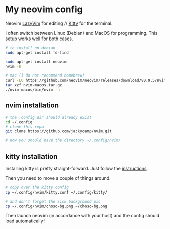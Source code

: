 # My neovim config

Neovim [LazyVim](https://github.com/LazyVim/LazyVim) for editing // [Kitty](https://sw.kovidgoyal.net/kitty/quickstart/) for the terminal.

I often switch between Linux (Debian) and MacOS for programming. This setup works well for both cases.

```bash
# to install on debian
sudo apt-get install fd-find

sudo apt-get install neovim
nvim -h

# mac (i do not recommend homebrew)
curl -LO https://github.com/neovim/neovim/releases/download/v0.9.5/nvim-macos.tar.gz
tar xzf nvim-macos.tar.gz
./nvim-macos/bin/nvim -h
```

## nvim installation

```bash
# the .config dir should already exist
cd ~/.config
# clone this repo
git clone https://github.com/jackycamp/nvim.git

# now you should have the directory ~/.config/nvim/
```

## kitty installation

Installing kitty is pretty straight-forward. Just follow the [instructions](https://sw.kovidgoyal.net/kitty/binary/#install-kitty).

Then you need to move a couple of things around.

```bash
# copy over the kitty config
cp ~/.config/nvim/kitty.conf ~/.config/kitty/

# and don't forget the sick background pic
cp ~/.config/nvim/choso-bg.png ~/choso-bg.png
```

Then launch neovim (in accordance with your host) and the config should load automatically!
